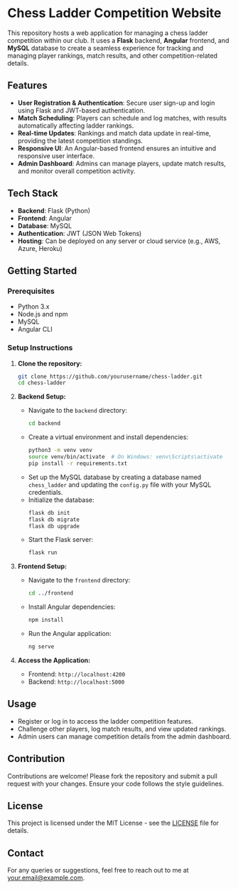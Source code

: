 
# Chess Ladder Competition Website

This repository hosts a web application for managing a chess ladder competition within our club. It uses a **Flask** backend, **Angular** frontend, and **MySQL** database to create a seamless experience for tracking and managing player rankings, match results, and other competition-related details.

## Features

- **User Registration & Authentication**: Secure user sign-up and login using Flask and JWT-based authentication.
- **Match Scheduling**: Players can schedule and log matches, with results automatically affecting ladder rankings.
- **Real-time Updates**: Rankings and match data update in real-time, providing the latest competition standings.
- **Responsive UI**: An Angular-based frontend ensures an intuitive and responsive user interface.
- **Admin Dashboard**: Admins can manage players, update match results, and monitor overall competition activity.

## Tech Stack

- **Backend**: Flask (Python)
- **Frontend**: Angular
- **Database**: MySQL
- **Authentication**: JWT (JSON Web Tokens)
- **Hosting**: Can be deployed on any server or cloud service (e.g., AWS, Azure, Heroku)

## Getting Started

### Prerequisites

- Python 3.x
- Node.js and npm
- MySQL
- Angular CLI

### Setup Instructions

1. **Clone the repository:**
   ```bash
   git clone https://github.com/yourusername/chess-ladder.git
   cd chess-ladder
   ```

2. **Backend Setup:**
   - Navigate to the `backend` directory:
     ```bash
     cd backend
     ```
   - Create a virtual environment and install dependencies:
     ```bash
     python3 -m venv venv
     source venv/bin/activate  # On Windows: venv\Scripts\activate
     pip install -r requirements.txt
     ```
   - Set up the MySQL database by creating a database named `chess_ladder` and updating the `config.py` file with your MySQL credentials.
   - Initialize the database:
     ```bash
     flask db init
     flask db migrate
     flask db upgrade
     ```
   - Start the Flask server:
     ```bash
     flask run
     ```

3. **Frontend Setup:**
   - Navigate to the `frontend` directory:
     ```bash
     cd ../frontend
     ```
   - Install Angular dependencies:
     ```bash
     npm install
     ```
   - Run the Angular application:
     ```bash
     ng serve
     ```

4. **Access the Application:**
   - Frontend: `http://localhost:4200`
   - Backend: `http://localhost:5000`

## Usage

- Register or log in to access the ladder competition features.
- Challenge other players, log match results, and view updated rankings.
- Admin users can manage competition details from the admin dashboard.

## Contribution

Contributions are welcome! Please fork the repository and submit a pull request with your changes. Ensure your code follows the style guidelines.

## License

This project is licensed under the MIT License - see the [LICENSE](LICENSE) file for details.

## Contact

For any queries or suggestions, feel free to reach out to me at your.email@example.com.
